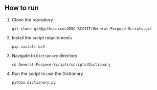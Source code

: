 ## How to run
1. Clone the repository
   ```
   git clone git@github.com:GDSC-RCCIIT/General-Purpose-Scripts.git
   ```
2. Install the script requirements
   ```
   pip install bs4
   ```
3. Navigate to `Dictionary` directory
   ```
   cd General-Purpose-Scripts/scripts/Dictionary
   ```
4. Run the script to use the Dictionary
   ```
   python dictionary.py
   ```
   
